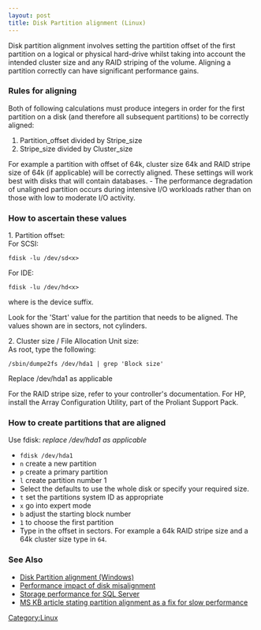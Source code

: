 ```yaml
---
layout: post 
title: Disk Partition alignment (Linux)
---
```


Disk partition alignment involves setting the partition offset of the
first partition on a logical or physical hard-drive whilst taking into
account the intended cluster size and any RAID striping of the volume.
Aligning a partition correctly can have significant performance gains.

### Rules for aligning

Both of following calculations must produce integers in order for the
first partition on a disk (and therefore all subsequent partitions) to
be correctly aligned:

1.  Partition\_offset divided by Stripe\_size
2.  Stripe\_size divided by Cluster\_size

For example a partition with offset of 64k, cluster size 64k and RAID
stripe size of 64k (if applicable) will be correctly aligned. These
settings will work best with disks that will contain databases. - The
performance degradation of unaligned partition occurs during intensive
I/O workloads rather than on those with low to moderate I/O activity.

### How to ascertain these values

1\. Partition offset:\
For SCSI:

    fdisk -lu /dev/sd<x>

For IDE:

    fdisk -lu /dev/hd<x>

where <x> is the device suffix.

Look for the \'Start\' value for the partition that needs to be aligned.
The values shown are in sectors, not cylinders.

2\. Cluster size / File Allocation Unit size:\
As root, type the following:

    /sbin/dumpe2fs /dev/hda1 | grep 'Block size'

Replace /dev/hda1 as applicable

For the RAID stripe size, refer to your controller\'s documentation. For
HP, install the Array Configuration Utility, part of the Proliant
Support Pack.

### How to create partitions that are aligned

Use fdisk: *replace /dev/hda1 as applicable*

-   `fdisk /dev/hda1`
-   `n` create a new partition
-   `p` create a primary partition
-   `l` create partition number 1
-   Select the defaults to use the whole disk or specify your required
    size.
-   `t` set the partitions system ID as appropriate
-   `x` go into expert mode
-   `b` adjust the starting block number
-   `1` to choose the first partition
-   Type in the offset in sectors. For example a 64k RAID stripe size
    and a 64k cluster size type in `64`.

### See Also

-   [Disk Partition alignment
    (Windows)](Disk_Partition_alignment_(Windows) "wikilink")
-   [Performance impact of disk
    misalignment](http://sqlblog.com/blogs/linchi_shea/archive/2007/02/01/performance-impact-of-disk-misalignment.aspx)
-   [Storage performance for SQL
    Server](http://sqlblog.com/blogs/joe_chang/archive/2008/03/04/storage-performance-for-sql-server.aspx)
-   [MS KB article stating partition alignment as a fix for slow
    performance](http://support.microsoft.com/default.aspx?scid=kb;EN-US;929491)

[Category:Linux](Category:Linux "wikilink")
